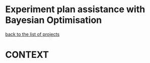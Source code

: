 # Experiment plan assistance with Bayesian Optimisation

[back to the list of projects](Dataswati/list_of_projects.md)


# CONTEXT

